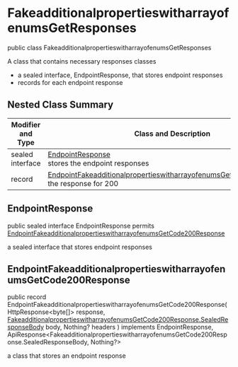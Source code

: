 # FakeadditionalpropertieswitharrayofenumsGetResponses

public class FakeadditionalpropertieswitharrayofenumsGetResponses

A class that contains necessary responses classes
- a sealed interface, EndpointResponse, that stores endpoint responses
- records for each endpoint response

## Nested Class Summary
| Modifier and Type | Class and Description |
| ----------------- | --------------------- |
| sealed interface | [EndpointResponse](#endpointresponse)<br> stores the endpoint responses |
| record | [EndpointFakeadditionalpropertieswitharrayofenumsGetCode200Response](#endpointfakeadditionalpropertieswitharrayofenumsgetcode200response)<br> the response for 200 |

## EndpointResponse
public sealed interface EndpointResponse permits<br>
[EndpointFakeadditionalpropertieswitharrayofenumsGetCode200Response](#endpointfakeadditionalpropertieswitharrayofenumsgetcode200response)

a sealed interface that stores endpoint responses

## EndpointFakeadditionalpropertieswitharrayofenumsGetCode200Response
public record EndpointFakeadditionalpropertieswitharrayofenumsGetCode200Response(
    HttpResponse<byte[]> response,
    [FakeadditionalpropertieswitharrayofenumsGetCode200Response.SealedResponseBody](../../../paths/fakeadditionalpropertieswitharrayofenums/get/responses/FakeadditionalpropertieswitharrayofenumsGetCode200Response.md#sealedresponsebody) body,
    Nothing? headers
) implements EndpointResponse, ApiResponse<FakeadditionalpropertieswitharrayofenumsGetCode200Response.SealedResponseBody, Nothing?><br>

a class that stores an endpoint response

